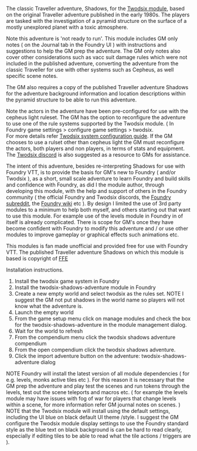 The classic Traveller adventure, Shadows, for the [Twodsix module](https://foundryvtt.com/packages/twodsix/), based on the original Traveller adventure published in the early 1980s. The players are tasked with the investigation of a pyramid structure on the surface of a mostly unexplored planet with a toxic atmosphere.      

Note this adventure is 'not ready to run'. This module includes GM only notes ( on the Journal tab in the Foundry UI ) with instructions and suggestions to help the GM prep the adventure. The GM only notes also cover other considerations such as vacc suit damage rules which were not included in the published adventure, converting the adventure from the classic Traveller for use with other systems such as Cepheus, as well specific scene notes. 

The GM also requires a copy of the published Traveller adventure Shadows for the adventure background information and location descriptions within the pyramid structure to be able to run this adventure. 
 
Note the actors in the adventure have been pre-configured for use with the cepheus light ruleset. The GM has the option to reconfigure the adventure to use one of the rule systems supported by the Twodsix module. ( In Foundry game settings > configure game settings > twodsix.  
For more details refer [Twodsix system configuration guide](https://github.com/xdy/twodsix-foundryvtt/wiki/System-Configuration-Guide). If the GM chooses to use a rulset other than cepheus light the GM must reconfigure the actors, both players and non players, in terms of stats and equipment. The [Twodsix discord](https://discord.gg/KUAwPrj) is also suggested as a resource to GMs for assistance.  

The intent of this adventure, besides re-interpreting Shadows for use with Foundry VTT, is to provide the basis for GM's new to Foundry ( and/or Twodsix ), as a short, small scale adventure to learn Foundry and build skills and confidence with Foundry, as did I the module author, through developing this module, with the help and support of others in the Foundry community ( the official Foundry and Twodsix discords, the [Foundry subreddit](http://www.reddit.com/r/Foundry), the [Foundry wiki](https://foundryvtt.wiki/) etc ). By design I limited the use of 3rd party modules to a minimum to help both myself, and others starting out that want to use this module. For example use of the levels module in Foundry in of itself is already complicated. 
There is scope for GM's once they have become confident with Foundry to modify this adventure and / or use other modules to improve gameplay or graphical effects such animations etc.  

This modules is fan made unofficial and provided free for use with Foundry VTT. The published Traveller adventure Shadows on which this module is based is copyright of [FFE](https://www.farfuture.net/) 

Installation instructions. 

1. Install the twodsix game system in Foundry
2. Install the twodsix-shadows-adventure module in Foundry 
3. Create a new empty world and select twodsix as the rules set. NOTE I suggest the GM not put shadows in the world name so players will not know what the adventure is. 
4. Launch the empty world 
5. From the game setup menu click on manage modules and check the box for the twodsix-shadows-adventure in the module management dialog. 
6. Wait for the world to refresh
7. From the compendium menu click the twodsix shadows adventure compendium
8. From the open compendium click the twodsix shadows adventure. 
9. Click the import adventure button on the adventure: twodsix-shadows-adventure dialog 

NOTE Foundry will install the latest version of all module dependencies ( for e.g. levels, monks active tiles etc ). For this reason it is necessary that the GM prep the adventure and play test the scenes and run tokens through the levels, test out the scene teleports and macros etc. ( for example the levels module may have issues with fog of war for players that change levels within a scene, for more information refer GM journal notes on scenes. )    
NOTE that the Twodsix module will install using the default settings, including the UI blue on black default UI theme /style. I suggest the GM configure the Twodsix module display settings to use the Foundry standard style as the blue text on black background is can be hard to read clearly, especially if editing tiles to be able to read what the tile actions / triggers are ). 
